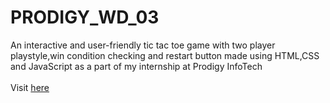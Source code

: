 # PRODIGY_WD_03
An interactive and user-friendly tic tac toe game with two player playstyle,win condition checking and restart button  made using HTML,CSS and JavaScript as a part of my internship at Prodigy InfoTech<br><br>
Visit <a href="https://the-tictactoe.vercel.app/">here</a>
